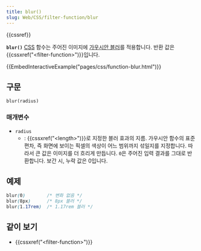 ```yaml
---
title: blur()
slug: Web/CSS/filter-function/blur
---
```


{{cssref}}

**`blur()`** [CSS](/ko/docs/Web/CSS) 함수는 주어진 이미지에 [가우시안 블러](https://en.wikipedia.org/wiki/Gaussian_blur)를 적용합니다. 반환 값은 {{cssxref("&lt;filter-function&gt;")}}입니다.

{{EmbedInteractiveExample("pages/css/function-blur.html")}}

## 구문

```
blur(radius)
```

### 매개변수

- `radius`
  - : {{cssxref("&lt;length&gt;")}}로 지정한 블러 효과의 지름. 가우시안 함수의 표준 편차, 즉 화면에 보이는 픽셀의 색상이 어느 범위까지 섞일지를 지정합니다. 따라서 큰 값은 이미지를 더 흐리게 만듭니다. `0`은 주어진 입력 결과를 그대로 반환합니다. 보간 시, 누락 값은 0입니다.

## 예제

```css
blur(0)        /* 변화 없음 */
blur(8px)      /* 8px 블러 */
blur(1.17rem)  /* 1.17rem 블러 */
```

## 같이 보기

- {{cssxref("&lt;filter-function&gt;")}}

